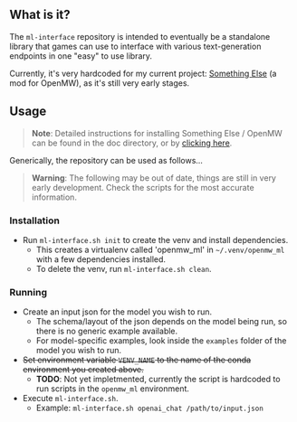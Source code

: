 ## What is it?

The `ml-interface` repository is intended to eventually be a standalone library that games can use to interface with various text-generation endpoints in one "easy" to use library.

Currently, it's very hardcoded for my current project: [Something Else](https://www.danieltperry.me/project/2023-something-else/) (a mod for OpenMW), as it's still very early stages.

## Usage
> **Note**: Detailed instructions for installing Something Else / OpenMW can be found in the doc directory, or by [clicking here](doc/openmw-install.md).

Generically, the repository can be used as follows...

> **Warning**: The following may be out of date, things are still in very early development. Check the scripts for the most accurate information.

### Installation
* Run `ml-interface.sh init` to create the venv and install dependencies.
  * This creates a virtualenv called 'openmw_ml' in `~/.venv/openmw_ml` with a few dependencies installed.
  * To delete the venv, run `ml-interface.sh clean`.

### Running
* Create an input json for the model you wish to run.
  * The schema/layout of the json depends on the model being run, so there is no generic example available.
  * For model-specific examples, look inside the `examples` folder of the model you wish to run.
* ~~Set environment variable `VENV_NAME` to the name of the conda environment you created above.~~
  * **TODO**: Not yet impletmented, currently the script is hardcoded to run scripts in the `openmw_ml` environment.
* Execute `ml-interface.sh`.
  * Example: `ml-interface.sh openai_chat /path/to/input.json`